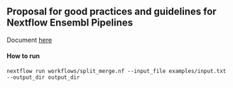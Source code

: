 ## Proposal for good practices and guidelines for Nextflow Ensembl Pipelines
Document [here](https://www.ebi.ac.uk/seqdb/confluence/x/KSrvD)

#### How to run

```
nextflow run workflows/split_merge.nf --input_file examples/input.txt --output_dir output_dir
```
